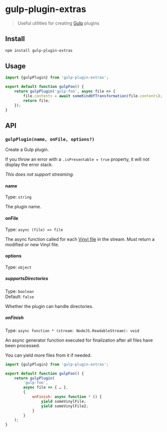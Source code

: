 # gulp-plugin-extras

> Useful utilities for creating [Gulp](https://github.com/gulpjs/gulp) plugins

## Install

```sh
npm install gulp-plugin-extras
```

## Usage

```js
import {gulpPlugin} from 'gulp-plugin-extras';

export default function gulpFoo() {
	return gulpPlugin('gulp-foo', async file => {
		file.contents = await someKindOfTransformation(file.contents);
		return file;
	});
}
```

## API

### `gulpPlugin(name, onFile, options?)`

Create a Gulp plugin.

If you throw an error with a `.isPresentable = true` property, it will not display the error stack.

*This does not support streaming.*

#### name

Type: `string`

The plugin name.

#### onFile

Type: `async (file) => file`

The async function called for each [Vinyl file](https://github.com/gulpjs/vinyl) in the stream. Must return a modified or new Vinyl file.

#### options

Type: `object`

##### supportsDirectories

Type: `boolean`\
Default: `false`

Whether the plugin can handle directories.

##### onFinish

Type: `async function * (stream: NodeJS.ReadableStream): void`

An async generator function executed for finalization after all files have been processed.

You can yield more files from it if needed.

```js
import {gulpPlugin} from 'gulp-plugin-extras';

export default function gulpFoo() {
	return gulpPlugin(
		'gulp-foo',
		async file => { … },
		{
			onFinish: async function * () {
				yield someVinylFile;
				yield someVinylFile2;
			}
		}
	);
}
```

